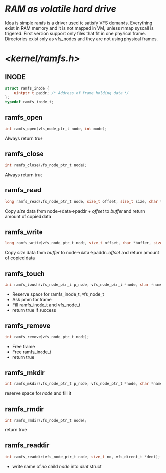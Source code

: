 # ***RAM as volatile hard drive***
Idea is simple ramfs is a driver used to satisfy VFS demands. Everything exist in RAM memory and it is not mapped in VM, unless mmap syscall is trigered. First version support only files that fit in one physical frame. Directories exist only as vfs_nodes and they are
not using physical frames.

# _<kernel/ramfs.h>_

## INODE
```c
struct ramfs_inode {
	uintptr_t paddr; /* Address of frame holding data */
};
typedef ramfs_inode_t;
```
## ramfs_open
```c
int ramfs_open(vfs_node_ptr_t node, int mode);
```
Always return true

## ramfs_close
```c
int ramfs_close(vfs_node_ptr_t node);
```
Always return true

## ramfs_read
```c
long ramfs_read(vfs_node_ptr_t node, size_t offset, size_t size, char *buffer);
```
Copy _size_ data from node->data->paddr + _offset_ to _buffer_ and return amount of copied data

## ramfs_write
```c
long ramfs_write(vfs_node_ptr_t node, size_t offset, char *buffer, size_t size);
```
Copy _size_ data from _buffer_ to node->data->paddr+_offset_ and return amount of copied data

## ramfs_touch
```c
int ramfs_touch(vfs_node_ptr_t p_node, vfs_node_ptr_t *node, char *name, int mode);
```
- Reserve space for ramfs_inode_t, vfs_node_t
- Ask pmm for frame 
- Fill ramfs_inode_t and vfs_node_t
- return true if success

## ramfs_remove
```c
int ramfs_remove(vfs_node_ptr_t node);
```
- Free frame 
- Free ramfs_inode_t
- return true

## ramfs_mkdir
```c
int ramfs_mkdir(vfs_node_ptr_t p_node, vfs_node_ptr_t *node, char *name, int mode);
```
reserve space for _node_ and fill it

## ramfs_rmdir
```c
int ramfs_rmdir(vfs_node_ptr_t node);
```
return true

## ramfs_readdir
```c
int ramfs_readdir(vfs_node_ptr_t node, size_t no, vfs_dirent_t *dent);
```
- write name of _no_ child  _node_ into _dent_ struct